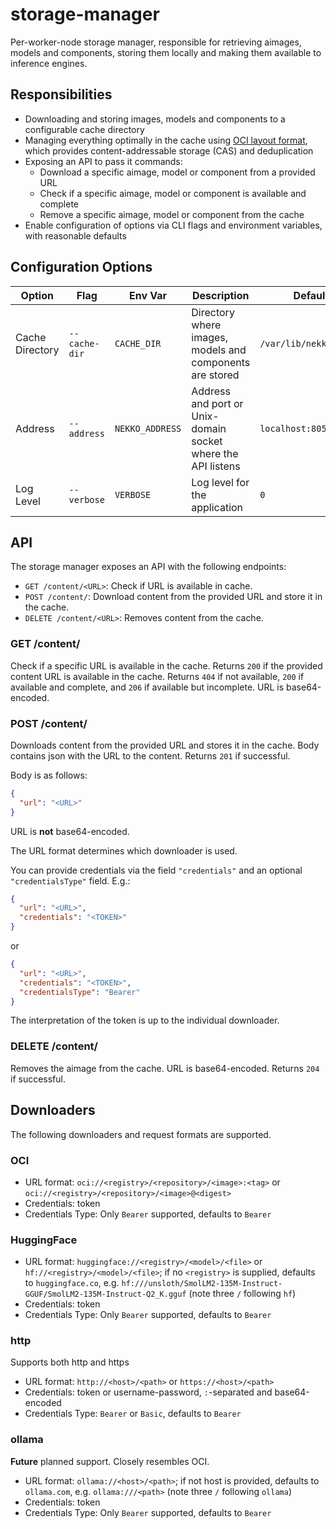 # storage-manager

Per-worker-node storage manager, responsible for retrieving aimages, models and components, storing them locally and making them available to inference engines.

## Responsibilities

- Downloading and storing images, models and components to a configurable cache directory
- Managing everything optimally in the cache using [OCI layout format](https://github.com/opencontainers/image-spec/blob/main/image-layout.md), which provides content-addressable storage (CAS) and deduplication
- Exposing an API to pass it commands:
  - Download a specific aimage, model or component from a provided URL
  - Check if a specific aimage, model or component is available and complete
  - Remove a specific aimage, model or component from the cache
- Enable configuration of options via CLI flags and environment variables, with reasonable defaults

## Configuration Options

| Option | Flag | Env Var | Description | Default |
| ------ | ---- | ------- | ----------- | ------- |
| Cache Directory | `--cache-dir` | `CACHE_DIR` | Directory where images, models and components are stored | `/var/lib/nekko/cache` |
| Address | `--address` | `NEKKO_ADDRESS` | Address and port or Unix-domain socket where the API listens | `localhost:8050` |
| Log Level | `--verbose` | `VERBOSE` | Log level for the application | `0` |

## API

The storage manager exposes an API with the following endpoints:

- `GET /content/<URL>`: Check if URL is available in cache.
- `POST /content/`: Download content from the provided URL and store it in the cache.
- `DELETE /content/<URL>`: Removes content from the cache.

### GET /content/<URL>

Check if a specific URL is available in the cache. Returns `200` if the provided content URL is available in the cache. Returns `404` if not available, `200` if available and complete, and `206` if available but incomplete. URL is base64-encoded.

### POST /content/

Downloads content from the provided URL and stores it in the cache. Body
contains json with the URL to the content. Returns `201` if successful.

Body is as follows:

```json
{
  "url": "<URL>"
}
```

URL is **not** base64-encoded.

The URL format determines which downloader is used.

You can provide credentials via the field `"credentials"` and an optional `"credentialsType"` field. E.g.:

```json
{
  "url": "<URL>",
  "credentials": "<TOKEN>"
}
```

or

```json
{
  "url": "<URL>",
  "credentials": "<TOKEN>",
  "credentialsType": "Bearer"
}
```

The interpretation of the token is up to the individual downloader.

### DELETE /content/<URL>

Removes the aimage from the cache. URL is base64-encoded. Returns `204` if successful.

## Downloaders

The following downloaders and request formats are supported.

### OCI

* URL format: `oci://<registry>/<repository>/<image>:<tag>` or `oci://<registry>/<repository>/<image>@<digest>`
* Credentials: token
* Credentials Type: Only `Bearer` supported, defaults to `Bearer`

### HuggingFace

* URL format: `huggingface://<registry>/<model>/<file>` or `hf://<registry>/<model>/<file>`; if no `<registry>` is supplied, defaults to `huggingface.co`, e.g. `hf:///unsloth/SmolLM2-135M-Instruct-GGUF/SmolLM2-135M-Instruct-Q2_K.gguf` (note three `/` following `hf`)
* Credentials: token
* Credentials Type: Only `Bearer` supported, defaults to `Bearer`

### http

Supports both http and https

* URL format: `http://<host>/<path>` or `https://<host>/<path>`
* Credentials: token or username-password, `:`-separated and base64-encoded
* Credentials Type: `Bearer` or `Basic`, defaults to `Bearer`

### ollama

**Future** planned support. Closely resembles OCI.

* URL format: `ollama://<host>/<path>`; if not host is provided, defaults to `ollama.com`, e.g. `ollama:///<path>` (note three `/` following `ollama`)
* Credentials: token
* Credentials Type: Only `Bearer` supported, defaults to `Bearer`
